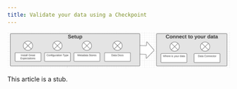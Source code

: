 ```yaml
---
title: Validate your data using a Checkpoint
---
```


![minimap](minimap.png)

This article is a stub.
